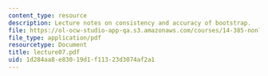 ```yaml
---
content_type: resource
description: Lecture notes on consistency and accuracy of bootstrap.
file: https://ol-ocw-studio-app-qa.s3.amazonaws.com/courses/14-385-nonlinear-econometric-analysis-fall-2007/1d284aa8e83019d1f11323d3074af2a1_lecture07.pdf
file_type: application/pdf
resourcetype: Document
title: lecture07.pdf
uid: 1d284aa8-e830-19d1-f113-23d3074af2a1
---
```

